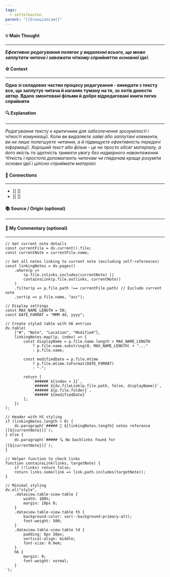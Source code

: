 ```yaml
---
tags:
  - zettelkasten
parent: "[[Есенціалізм]]"
---
```

#### 💡 Main Thought  
---
***Ефективне редагування полягає у видаленні всього, що може заплутати читача і заважати чіткому сприйняттю основної ідеї.***

#### ⚙ Context  
---
**Одна зі складових частин процесу редагування - викидати з тексту все, що заплутує читача й наганяє туману на те, зо хотів донести автор. Вдало змонтовані фільми й добре відредаговані книги легко сприйняти**

#### 🔍 Explanation  
---
*Редагування тексту є критичним для забезпечення зрозумілості і чіткості комунікації. Коли ви видаляєте зайві або заплутані елементи, ви не лише полегшуєте читання, а й підвищуєте ефективність передачі інформації. Хороший текст або фільм - це не просто обсяг матеріалу, а його якість та здатність тримати увагу без надмірного навантаження. Чіткість і простота допомагають читачам чи глядачам краще розуміти основні ідеї і цілісно сприймати матеріал.*

#### 🧱 Connections  
---
- [[ ]]  
- [[ ]]


#### 📚 Source / Origin (optional)  
---


#### 🧠 My Commentary (optional)  
---


```dataviewjs
// Get current note details
const currentFile = dv.current().file;
const currentNote = currentFile.name;

// Get all notes linking to current note (excluding self-references)
const linkingNotes = dv.pages()
    .where(p => 
        (p.file.inlinks.includes(currentNote) || 
        containsLink(p.file.outlinks, currentNote))
    )
    .filter(p => p.file.path !== currentFile.path) // Exclude current note
    .sort(p => p.file.name, "asc");

// Display settings
const MAX_NAME_LENGTH = 50;
const DATE_FORMAT = "MMM dd, yyyy";

// Create styled table with h6 entries
dv.table(
    ["#", "Note", "Location", "Modified"],
    linkingNotes.map((p, index) => {
        const displayName = p.file.name.length > MAX_NAME_LENGTH
            ? p.file.name.substring(0, MAX_NAME_LENGTH) + "..." 
            : p.file.name;
        
        const modifiedDate = p.file.mtime 
            ? p.file.mtime.toFormat(DATE_FORMAT) 
            : "-";

        return [
            `###### ${index + 1}`,
            `###### ${dv.fileLink(p.file.path, false, displayName)}`,
            `###### ${p.file.folder}`,
            `###### ${modifiedDate}`
        ];
    })
);

// Header with h5 styling
if (linkingNotes.length > 0) {
    dv.paragraph(`##### 📌 ${linkingNotes.length} notes reference [[${currentNote}]]`);
} else {
    dv.paragraph(`##### 🔍 No backlinks found for [[${currentNote}]]`);
}

// Helper function to check links
function containsLink(links, targetNote) {
    if (!links) return false;
    return links.some(link => link.path.includes(targetNote));
}

// Minimal styling
dv.el("style", `
    .dataview.table-view-table {
        width: 100%;
        margin: 10px 0;
    }
    .dataview.table-view-table th {
        background-color: var(--background-primary-alt);
        font-weight: 500;
    }
    .dataview.table-view-table td {
        padding: 6px 10px;
        vertical-align: middle;
        font-size: 0.9em;
    }
    h6 {
        margin: 0;
        font-weight: normal;
    }
`);
```
